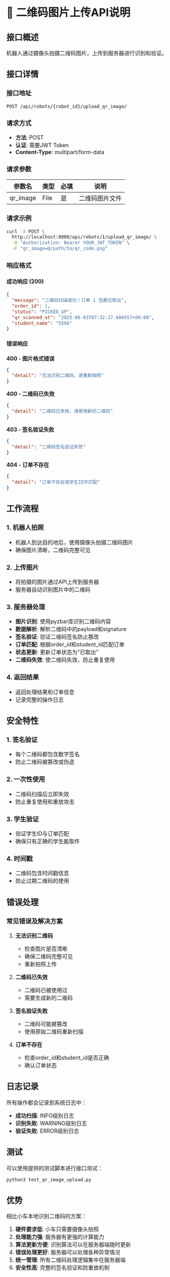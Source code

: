 # 📱 二维码图片上传API说明

## 接口概述
机器人通过摄像头拍摄二维码图片，上传到服务器进行识别和验证。

## 接口详情

### 接口地址
```
POST /api/robots/{robot_id}/upload_qr_image/
```

### 请求方式
- **方法**: POST
- **认证**: 需要JWT Token
- **Content-Type**: multipart/form-data

### 请求参数
| 参数名 | 类型 | 必填 | 说明 |
|--------|------|------|------|
| qr_image | File | 是 | 二维码图片文件 |

### 请求示例
```bash
curl -X POST \
  http://localhost:8000/api/robots/1/upload_qr_image/ \
  -H "Authorization: Bearer YOUR_JWT_TOKEN" \
  -F "qr_image=@/path/to/qr_code.png"
```

### 响应格式

#### 成功响应 (200)
```json
{
  "message": "二维码扫描成功！订单 1 包裹已取出",
  "order_id": 1,
  "status": "PICKED_UP",
  "qr_scanned_at": "2025-08-03T07:32:27.686957+00:00",
  "student_name": "5566"
}
```

#### 错误响应

**400 - 图片格式错误**
```json
{
  "detail": "无法识别二维码，请重新拍照"
}
```

**400 - 二维码已失效**
```json
{
  "detail": "二维码已失效，请使用新的二维码"
}
```

**403 - 签名验证失败**
```json
{
  "detail": "二维码签名验证失败"
}
```

**404 - 订单不存在**
```json
{
  "detail": "订单不存在或学生ID不匹配"
}
```

## 工作流程

### 1. 机器人拍照
- 机器人到达目的地后，使用摄像头拍摄二维码图片
- 确保图片清晰，二维码完整可见

### 2. 上传图片
- 将拍摄的图片通过API上传到服务器
- 服务器自动识别图片中的二维码

### 3. 服务器处理
- **图片识别**: 使用pyzbar库识别二维码内容
- **数据解析**: 解析二维码中的payload和signature
- **签名验证**: 验证二维码签名防止篡改
- **订单匹配**: 根据order_id和student_id匹配订单
- **状态更新**: 更新订单状态为"已取出"
- **二维码失效**: 使二维码失效，防止重复使用

### 4. 返回结果
- 返回处理结果和订单信息
- 记录完整的操作日志

## 安全特性

### 1. 签名验证
- 每个二维码都包含数字签名
- 防止二维码被篡改或伪造

### 2. 一次性使用
- 二维码扫描后立即失效
- 防止重复使用和重放攻击

### 3. 学生验证
- 验证学生ID与订单匹配
- 确保只有正确的学生能取件

### 4. 时间戳
- 二维码包含时间戳信息
- 防止过期二维码的使用

## 错误处理

### 常见错误及解决方案

1. **无法识别二维码**
   - 检查图片是否清晰
   - 确保二维码完整可见
   - 重新拍照上传

2. **二维码已失效**
   - 二维码已被使用过
   - 需要生成新的二维码

3. **签名验证失败**
   - 二维码可能被篡改
   - 使用原始二维码重新扫描

4. **订单不存在**
   - 检查order_id和student_id是否正确
   - 确认订单状态

## 日志记录

所有操作都会记录到系统日志中：
- **成功扫描**: INFO级别日志
- **识别失败**: WARNING级别日志
- **验证失败**: ERROR级别日志

## 测试

可以使用提供的测试脚本进行接口测试：
```bash
python3 test_qr_image_upload.py
```

## 优势

相比小车本地识别二维码的方案：

1. **硬件要求低**: 小车只需要摄像头拍照
2. **处理能力强**: 服务器有更强的计算能力
3. **算法更新方便**: 识别算法可以在服务器端随时更新
4. **错误处理更好**: 服务器可以处理各种异常情况
5. **统一管理**: 所有二维码处理逻辑集中在服务器端
6. **安全性高**: 完整的签名验证和防重放机制 